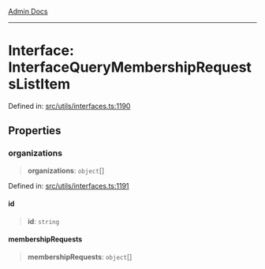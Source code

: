 [Admin Docs](/)

***

# Interface: InterfaceQueryMembershipRequestsListItem

Defined in: [src/utils/interfaces.ts:1190](https://github.com/PalisadoesFoundation/talawa-admin/blob/main/src/utils/interfaces.ts#L1190)

## Properties

### organizations

> **organizations**: `object`[]

Defined in: [src/utils/interfaces.ts:1191](https://github.com/PalisadoesFoundation/talawa-admin/blob/main/src/utils/interfaces.ts#L1191)

#### id

> **id**: `string`

#### membershipRequests

> **membershipRequests**: `object`[]
